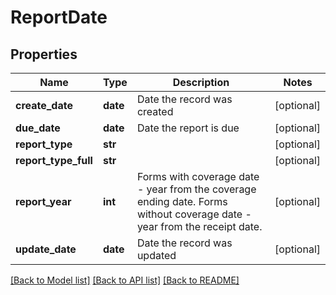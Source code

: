 # ReportDate

## Properties
Name | Type | Description | Notes
------------ | ------------- | ------------- | -------------
**create_date** | **date** | Date the record was created | [optional]
**due_date** | **date** | Date the report is due | [optional]
**report_type** | **str** |  | [optional]
**report_type_full** | **str** |  | [optional]
**report_year** | **int** |  Forms with coverage date -      year from the coverage ending date. Forms without coverage date -      year from the receipt date.  | [optional]
**update_date** | **date** | Date the record was updated | [optional]

[[Back to Model list]](../README.md#documentation-for-models) [[Back to API list]](../README.md#documentation-for-api-endpoints) [[Back to README]](../README.md)
